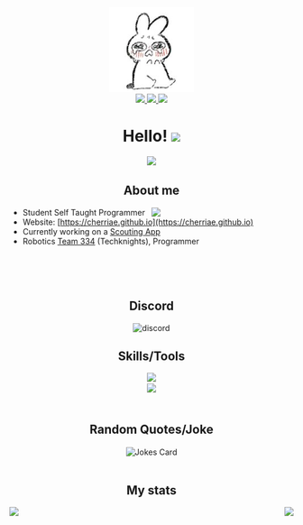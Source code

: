 <div id="header" align="center">
  <img src="./image.png" width="150"/>


  <div id="badges">
    <a href="https://www.instagram.com/cherraiee/">
        <img src="https://img.shields.io/badge/Instagram-E4405F?style=for-the-badge&logo=instagram&logoColor=white">
    </a>
    <a href="mailto:theofficialjerrypy@gmail.com">
        <img src="https://img.shields.io/badge/Gmail-D14836?style=for-the-badge&logo=gmail&logoColor=white">
    </a>
    <img src="https://img.shields.io/badge/Linux-FCC624?style=for-the-badge&logo=linux&logoColor=black">
  </div>
  <h1>
    <b>Hello!</b> <img src="https://media.giphy.com/media/hvRJCLFzcasrR4ia7z/giphy.gif" width="28">
  </h1>
  <img src="https://readme-typing-svg.herokuapp.com?font=Fira&size=22&duration=3000&color=1394CB&background=2E4AF000&center=true&vCenter=true&lines=Student+Developer;6+year+coding+experience;Website+Developer">

  <h2>About me</h2>
</div>  
<picture>
    <source media="(prefers-color-scheme: dark)" srcset="https://github-readme-stats.vercel.app/api?username=cherriae&theme=dark&show_icons=true">
    <img align="right" width="50%" src="https://github-readme-stats-ouuan.vercel.app/api?username=cherriae&show_icons=true">
</picture>

-   Student Self Taught Programmer
-   Website: [https://cherriae.github.io](https://cherriae.github.io)
-   Currently working on a [Scouting App](https://github.com/team334/Scouting-App)
-   Robotics [Team 334](https://github.com/team334) (Techknights), Programmer 

<br />
<br />
<br />
<div class="header" align="center">
  <h2> Discord </h2>
  <img src="https://discord-readme-badge.vercel.app/api?id=827660621662257162" alt="discord" height="175" width="400"/>
</div>

<div class="header" align="center">
  <h2>Skills/Tools</h2>
  <div>
    <img src="https://skillicons.dev/icons?i=py,html,css,javascript,mongodb,java,discord,heroku,react,nextjs,tailwind,arch,vercel,npm" />
    <br />
    <img src="https://skillicons.dev/icons?i=webstorm,pycharm,idea,vscode" />
  </div>
</div>

<div align="center" style="margin-top: 50px;">
  <h2>Random Quotes/Joke</h2>
  <img src="https://readme-jokes.vercel.app/api" alt="Jokes Card" align="center" />
</div>
<br />
<div class="header" align="center">
  <h2>My stats</h2>
  <img align="left" src="https://github-readme-streak-stats.herokuapp.com/?user=cherriae" />
  <img align="right" src="https://github-readme-stats.vercel.app/api/top-langs/?username=cherriae&layout=compact&theme=vision-friendly-dark" />
</div>


